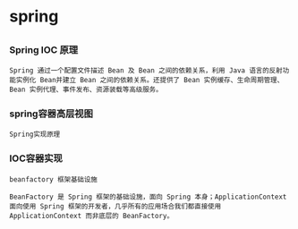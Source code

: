 # spring

## 

### Spring IOC 原理

    Spring 通过一个配置文件描述 Bean 及 Bean 之间的依赖关系，利用 Java 语言的反射功能实例化 Bean并建立 Bean 之间的依赖关系。还提供了 Bean 实例缓存、生命周期管理、 Bean 实例代理、事件发布、资源装载等高级服务。

### spring容器高层视图

    Spring实现原理

### IOC容器实现

    beanfactory 框架基础设施

    BeanFactory 是 Spring 框架的基础设施，面向 Spring 本身；ApplicationContext 面向使用 Spring 框架的开发者，几乎所有的应用场合我们都直接使用 ApplicationContext 而非底层的 BeanFactory。
